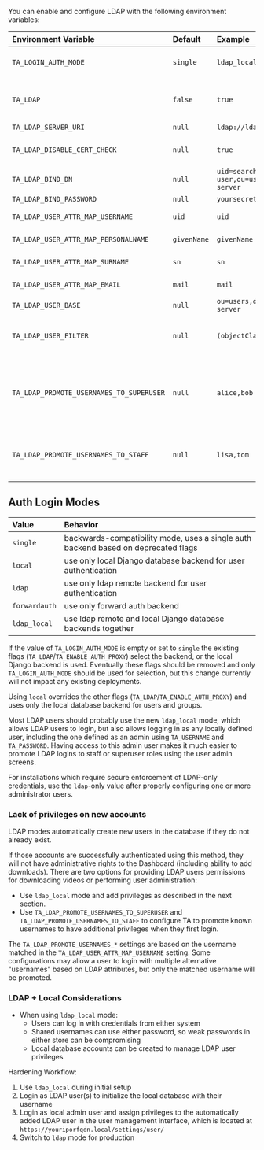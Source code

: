 You can enable and configure LDAP with the following environment variables:

| Environment Variable  | Default   | Example   | Description   |
| :-------------------- | :-------- | :-------- | :------------ |
| `TA_LOGIN_AUTH_MODE`  | `single`  | `ldap_local` | Selects authentication backends. See potential values below. Overrides `TA_LDAP`/`TA_ENABLE_AUTH_PROXY`. |
| `TA_LDAP` | `false` | `true` | *deprecated* (see below) Set to anything besides empty string to use LDAP authentication **instead** of local user authentication. |
| `TA_LDAP_SERVER_URI`  | `null` | `ldap://ldap-server:389` | Set to the uri of your LDAP server. |
| `TA_LDAP_DISABLE_CERT_CHECK` | `null` | `true` | Set to anything besides empty string to disable certificate checking when connecting over LDAPS. |
| `TA_LDAP_BIND_DN` | `null` | `uid=search-user,ou=users,dc=your-server` | DN of the user that is able to perform searches on your LDAP account. |
| `TA_LDAP_BIND_PASSWORD` | `null` | `yoursecretpassword` | Password for the search user. |
| `TA_LDAP_USER_ATTR_MAP_USERNAME`  | `uid` | `uid` | Bind attribute used to map LDAP user's username |
| `TA_LDAP_USER_ATTR_MAP_PERSONALNAME` | `givenName` |`givenName` | Bind attribute used to match LDAP user's First Name/Personal Name. |
| `TA_LDAP_USER_ATTR_MAP_SURNAME` | `sn` |`sn` | Bind attribute used to match LDAP user's Last Name/Surname. |
| `TA_LDAP_USER_ATTR_MAP_EMAIL` | `mail` |`mail` | Bind attribute used to match LDAP user's EMail address |
| `TA_LDAP_USER_BASE` | `null` | `ou=users,dc=your-server` | Search base for user filter. |
| `TA_LDAP_USER_FILTER` | `null` | `(objectClass=user)` | Filter for valid users. Login usernames are matched using the attribute specified in `TA_LDAP_USER_ATTR_MAP_USERNAME` and should not be specified in this filter. |
| `TA_LDAP_PROMOTE_USERNAMES_TO_SUPERUSER` | `null` | `alice,bob` | Comma separated list of users (matched based on TA_LDAP_USER_ATTR_MAP_USERNAME) which will automatically be promoted to superuser when they login. Users given superuser access will also be given staff permissions. |
| `TA_LDAP_PROMOTE_USERNAMES_TO_STAFF` | `null` | `lisa,tom` | Comma separated list of users (matched based on TA_LDAP_USER_ATTR_MAP_USERNAME) which will automatically be promoted to staff when they login. |

## Auth Login Modes

| Value         | Behavior |
| :------------ | :------- |
| `single`      | backwards-compatibility mode, uses a single auth backend based on deprecated flags |
| `local`       | use only local Django database backend for user authentication |
| `ldap`        | use only ldap remote backend for user authentication |
| `forwardauth` | use only forward auth backend |
| `ldap_local`  | use ldap remote and local Django database backends together |

If the value of `TA_LOGIN_AUTH_MODE` is empty or set to `single` the existing flags (`TA_LDAP`/`TA_ENABLE_AUTH_PROXY`) select the backend, or the local Django backend is used. Eventually these flags should be removed and only `TA_LOGIN_AUTH_MODE` should be used for selection, but this change currently will not impact any existing deployments.

Using `local` overrides the other flags (`TA_LDAP`/`TA_ENABLE_AUTH_PROXY`) and uses only the local database backend for users and groups.

Most LDAP users should probably use the new `ldap_local` mode, which allows LDAP users to login, but also allows logging in as any locally defined user, including the one defined as an admin using `TA_USERNAME` and `TA_PASSWORD`. Having access to this admin user makes it much easier to promote LDAP logins to staff or superuser roles using the user admin screens.

For installations which require secure enforcement of LDAP-only credentials, use the `ldap`-only value after properly configuring one or more administrator users.

### Lack of privileges on new accounts

LDAP modes automatically create new users in the database if they do not already exist.

If those accounts are  successfully authenticated using this method, they will not have administrative rights to the Dashboard (including ability to add downloads). There are two options for providing LDAP users permissions for downloading videos or performing user administration:
- Use `ldap_local` mode and add privileges as described in the next section.
- Use `TA_LDAP_PROMOTE_USERNAMES_TO_SUPERUSER` and `TA_LDAP_PROMOTE_USERNAMES_TO_STAFF` to configure TA to promote known usernames to have additional privileges when they first login.

The `TA_LDAP_PROMOTE_USERNAMES_*` settings are based on the username matched in the `TA_LDAP_USER_ATTR_MAP_USERNAME` setting. Some configurations may allow a user to login with multiple alternative "usernames" based on LDAP attributes, but only the matched username will be promoted.

### LDAP + Local Considerations

- When using `ldap_local` mode:
  - Users can log in with credentials from either system
  - Shared usernames can use either password, so weak passwords in either store can be compromising
  - Local database accounts can be created to manage LDAP user privileges

Hardening Workflow:
  1. Use `ldap_local` during initial setup
  2. Login as LDAP user(s) to initialize the local database with their username
  3. Login as local admin user and assign privileges to the automatically added LDAP user in the user management interface, which is located at `https://youriporfqdn.local/settings/user/`
  4. Switch to `ldap` mode for production
